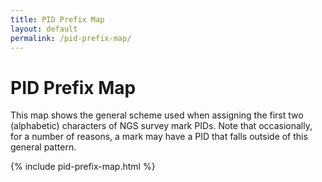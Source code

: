 ```yaml
---
title: PID Prefix Map
layout: default
permalink: /pid-prefix-map/
---
```


# PID Prefix Map

This map shows the general scheme used when assigning the first two (alphabetic) characters of NGS survey mark PIDs. Note that occasionally, for a number of reasons, a mark may have a PID that falls outside of this general pattern.

{% include pid-prefix-map.html %}  